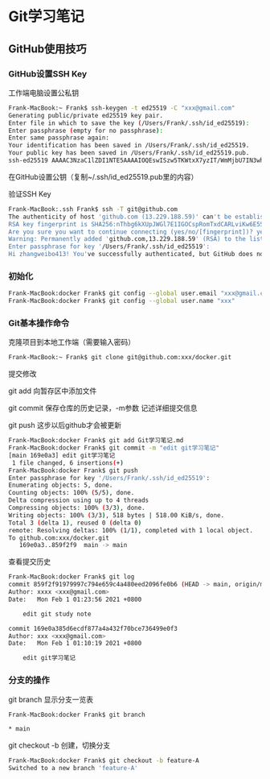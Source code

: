 # Git学习笔记

## GitHub使用技巧

### GitHub设置SSH Key

工作端电脑设置公私钥

```bash
Frank-MacBook:~ Frank$ ssh-keygen -t ed25519 -C "xxx@gmail.com"
Generating public/private ed25519 key pair.
Enter file in which to save the key (/Users/Frank/.ssh/id_ed25519):
Enter passphrase (empty for no passphrase):
Enter same passphrase again:
Your identification has been saved in /Users/Frank/.ssh/id_ed25519.
Your public key has been saved in /Users/Frank/.ssh/id_ed25519.pub.
ssh-ed25519 AAAAC3NzaC1lZDI1NTE5AAAAIOQEswISzw5TKWtxX7yzIT/WmMjbU7IN3whyzaYULprj xxx@gmail.com
```

 在GitHub设置公钥（复制~/.ssh/id_ed25519.pub里的内容）

验证SSH Key

```bash
Frank-MacBook:.ssh Frank$ ssh -T git@github.com
The authenticity of host 'github.com (13.229.188.59)' can't be established.
RSA key fingerprint is SHA256:nThbg6kXUpJWGl7E1IGOCspRomTxdCARLviKw6E5SY8.
Are you sure you want to continue connecting (yes/no/[fingerprint])? yes
Warning: Permanently added 'github.com,13.229.188.59' (RSA) to the list of known hosts.
Enter passphrase for key '/Users/Frank/.ssh/id_ed25519':
Hi zhangweibo413! You've successfully authenticated, but GitHub does not provide shell access.
```

### 初始化

```bash
Frank-MacBook:docker Frank$ git config --global user.email "xxx@gmail.com"
Frank-MacBook:docker Frank$ git config --global user.name "xxx"
```

### Git基本操作命令

克隆项目到本地工作端（需要输入密码）

```bash
Frank-MacBook:~ Frank$ git clone git@github.com:xxx/docker.git
```

提交修改

git add 向暂存区中添加文件

git commit 保存仓库的历史记录，-m参数 记述详细提交信息

git push 这步以后github才会被更新

```bash
Frank-MacBook:docker Frank$ git add Git学习笔记.md
Frank-MacBook:docker Frank$ git commit -m "edit git学习笔记"
[main 169e0a3] edit git学习笔记
 1 file changed, 6 insertions(+)
Frank-MacBook:docker Frank$ git push
Enter passphrase for key '/Users/Frank/.ssh/id_ed25519':
Enumerating objects: 5, done.
Counting objects: 100% (5/5), done.
Delta compression using up to 4 threads
Compressing objects: 100% (3/3), done.
Writing objects: 100% (3/3), 518 bytes | 518.00 KiB/s, done.
Total 3 (delta 1), reused 0 (delta 0)
remote: Resolving deltas: 100% (1/1), completed with 1 local object.
To github.com:xxx/docker.git
   169e0a3..859f2f9  main -> main
```

查看提交历史

```bash
Frank-MacBook:docker Frank$ git log
commit 859f2f91979997c794e659c4a480eed2096fe0b6 (HEAD -> main, origin/main, origin/HEAD)
Author: xxxx <xxx@gmail.com>
Date:   Mon Feb 1 01:23:56 2021 +0800

    edit git study note

commit 169e0a385d6ecdf877a4a432f70bce736499e0f3
Author: xxx <xxx@gmail.com>
Date:   Mon Feb 1 01:10:19 2021 +0800

    edit git学习笔记
```

### 分支的操作

git branch	显示分支一览表

```bash
Frank-MacBook:docker Frank$ git branch

* main
```

git checkout -b	创建，切换分支

```bash
Frank-MacBook:docker Frank$ git checkout -b feature-A
Switched to a new branch 'feature-A'
```

